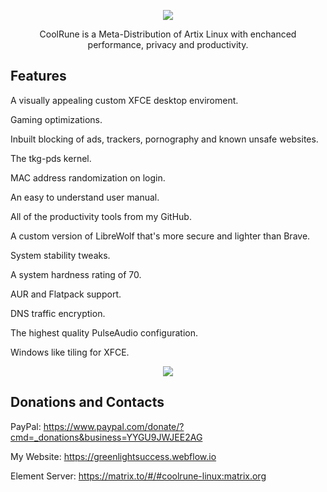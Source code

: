 <p align="center">
	<img src="https://i.postimg.cc/VLTRqVvW/logo.png" />
                                                                                                                                      
<p align="center">
	 CoolRune is a Meta-Distribution of Artix Linux with enchanced performance, privacy and productivity.

## Features	 
A visually appealing custom XFCE desktop enviroment.

Gaming optimizations.

Inbuilt blocking of ads, trackers, pornography and known unsafe websites.

The tkg-pds kernel.

MAC address randomization on login.

An easy to understand user manual.
    
All of the productivity tools from my GitHub.

A custom version of LibreWolf that's more secure and lighter than Brave.
 
System stability tweaks.
  
A system hardness rating of 70.

AUR and Flatpack support.
	
DNS traffic encryption.

The highest quality PulseAudio configuration.

Windows like tiling for XFCE.

<p align="center">
	<img src="https://i.postimg.cc/13xcGjNt/1.png" />

## Donations and Contacts
PayPal: https://www.paypal.com/donate/?cmd=_donations&business=YYGU9JWJEE2AG

My Website: https://greenlightsuccess.webflow.io

Element Server: https://matrix.to/#/#coolrune-linux:matrix.org

